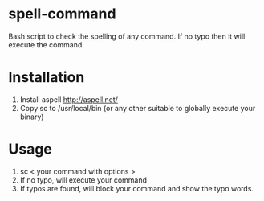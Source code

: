 # spell-command
Bash script to check the spelling of any command. If no typo then it will execute the command.

# Installation
1. Install aspell http://aspell.net/
2. Copy sc to /usr/local/bin (or any other suitable to globally execute your binary)

# Usage
1. sc < your command with options >
2. If no typo, will execute your command
3. If typos are found, will block your command and show the typo words.